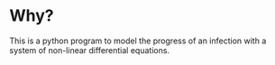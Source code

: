 # Why? 
This is a python program to model the progress of an infection with a 
system of non-linear differential equations. 


